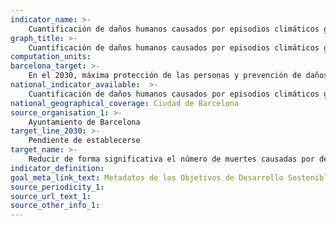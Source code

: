 ```yaml
---
indicator_name: >-
    Cuantificación de daños humanos causados por episodios climáticos graves
graph_title: >-
    Cuantificación de daños humanos causados por episodios climáticos graves
computation_units: 
barcelona_target: >-
    En el 2030, máxima protección de las personas y prevención de daños materiales frente a episodios climáticos graves 
national_indicator_available:  >-
    Cuantificación de daños humanos causados por episodios climáticos graves
national_geographical_coverage: Ciudad de Barcelona 
source_organisation_1: >-
    Ayuntamiento de Barcelona
target_line_2030: >-
    Pendiente de establecerse
target_name: >-
    Reducir de forma significativa el número de muertes causadas por desastres, incluidos los relacionados con el agua, y de personas afectadas por ellos, y reducir sustancialmente las pérdidas económicas directas causadas por desastres, haciendo especial énfasis en la protección de las personas pobres y en situaciones de vulnerabilidad
indicator_definition:
goal_meta_link_text: Metadatos de los Objetivos de Desarrollo Sostenible de las Naciones Unidas (pdf 894kB)
source_periodicity_1: 
source_url_text_1:
source_other_info_1:
---
```

